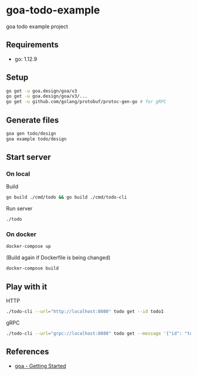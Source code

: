 # goa-todo-example

goa todo example project

## Requirements

- go: 1.12.9

## Setup

```bash
go get -u goa.design/goa/v3
go get -u goa.design/goa/v3/...
go get -u github.com/golang/protobuf/protoc-gen-go # for gRPC
```

## Generate files

```bash
goa gen todo/design
goa example todo/design
```

## Start server

### On local

Build

```bash
go build ./cmd/todo && go build ./cmd/todo-cli
```

Run server

```bash
./todo
```

### On docker

```bash
docker-compose up
```

(Build again if Dockerfile is being changed)

```bash
docker-compose build
```

## Play with it

HTTP

```bash
./todo-cli --url="http://localhost:8080" todo get --id todo1
```

gRPC

```bash
./todo-cli --url="grpc://localhost:8888" todo get --message '{"id": "todo1"}'
```

## References

- [goa - Getting Started](https://goa.design/learn/getting-started/)
